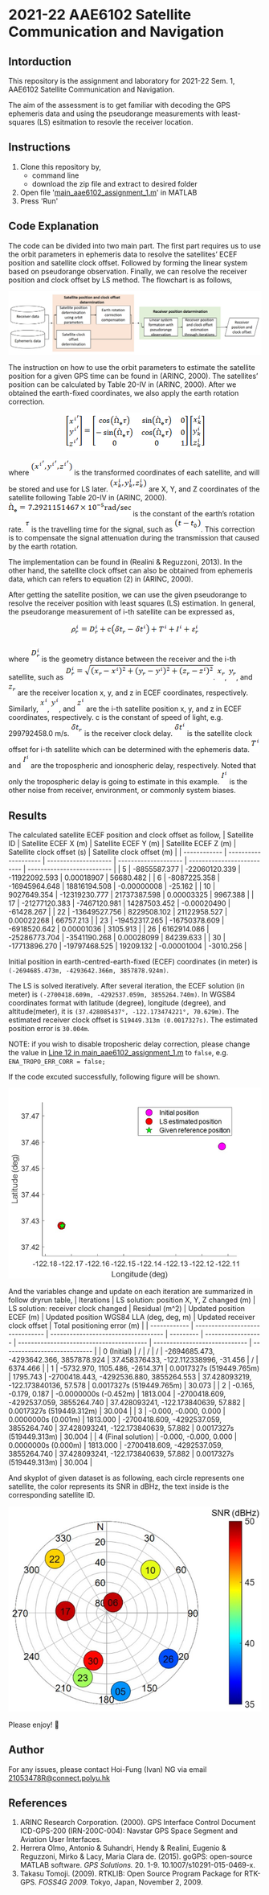 # 2021-22 AAE6102 Satellite Communication and Navigation
## Intorduction

This repository is the assignment and laboratory for 2021-22 Sem. 1, AAE6102 Satellite Communication and Navigation. 

The aim of the assessment is to get familiar with decoding the GPS ephemeris data and using the pseudorange measurements with least-squares (LS) esitmation to resovle the receiver location. 


## Instructions
1. Clone this repository by,
   - command line
   - download the zip file and extract to desired folder
2. Open file '[main_aae6102_assignment_1.m](main_aae6102_assignment_1.m)' in MATLAB
3. Press 'Run'


## Code Explanation
The code can be divided into two main part. The first part requires us to use the orbit parameters in ephemeris data to resolve the satellites’ ECEF position and satellite clock offset. Followed by forming the linear system based on pseudorange observation. Finally, we can resolve the receiver position and clock offset by LS method. The flowchart is as follows, 
<p align="center">
<img src="Img/Figure_1_Flowchart.jpg">
</p>

The instruction on how to use the orbit parameters to estimate the satellite position for a given GPS time can be found in (ARINC, 2000). The satellites’ position can be calculated by Table 20-IV in (ARINC, 2000). After we obtained the earth-fixed coordinates, we also apply the earth rotation correction.
<p align="center">
<img src="Img/eq_symbols/image002.png">
</p>
<p align="left">
where <img src="Img/eq_symbols/image003.png"> is the transformed coordinates of each satellite, and will be stored and use for LS later. <img src="Img/eq_symbols/image004.png"> are X, Y, and Z coordinates of the satellite following Table 20-IV in (ARINC, 2000). <img src="Img/eq_symbols/image006.png"> is the constant of the earth’s rotation rate. <img src="Img/eq_symbols/image007.png"> is the travelling time for the signal, such as <img src="Img/eq_symbols/image008.png">. This correction is to compensate the signal attenuation during the transmission that caused by the earth rotation.
</p>
<p align="left">
The implementation can be found in (Realini & Reguzzoni, 2013). In the other hand, the satellite clock offset can also be obtained from ephemeris data, which can refers to equation (2) in (ARINC, 2000). 
</p>
<p align="left">
After getting the satellite position, we can use the given pseudorange to resolve the receiver position with least squares (LS) estimation. In general, the pseudorange measurement of i-th satellite can be expressed as, 
</p>
<p align="center">
<img src="Img/eq_symbols/image010.png">
</p>
<p align="left">
where <img src="Img/eq_symbols/image011.png"> is the geometry distance between the receiver and the i-th satellite, such as <img src="Img/eq_symbols/image012.png">. <img src="Img/eq_symbols/image013.png">, <img src="Img/eq_symbols/image014.png">, and <img src="Img/eq_symbols/image015.png"> are the receiver location x, y, and z in ECEF coordinates, respectively. Similarly, <img src="Img/eq_symbols/image016.png">, <img src="Img/eq_symbols/image017.png">, and <img src="Img/eq_symbols/image018.png"> are the i-th satellite position x, y, and z in ECEF coordinates, respectively. c is the constant of speed of light, e.g. 299792458.0 m/s. <img src="Img/eq_symbols/image020.png"> is the receiver clock delay. <img src="Img/eq_symbols/image021.png"> is the satellite clock offset for i-th satellite which can be determined with the ephemeris data. <img src="Img/eq_symbols/image022.png"> and <img src="Img/eq_symbols/image023.png"> are the tropospheric and ionospheric delay, respectively. Noted that only the tropospheric delay is going to estimate in this example. <img src="Img/eq_symbols/image023.png"> is the other noise from receiver, environment, or commonly system biases. 
</p>


## Results
The calculated satellite ECEF position and clock offset as follow,
| Satellite ID | Satellite ECEF X (m) | Satellite ECEF Y (m) | Satellite ECEF Z (m) | Satellite clock offset (s) | Satellite clock offset (m) |
| ------------ | -------------------- | -------------------- | -------------------- | -------------------------- | -------------------------- |
| 5            | -8855587.377         | -22060120.339        | -11922092.593        |  0.00018907                | 56680.482                  |
| 6            | -8087225.358         | -16945964.648        |  18816194.508        | -0.00000008                | -25.162                    |
| 10           |  9027649.354         |	-12319230.777        |  21737387.598        |  0.00003325                | 9967.388                   |
| 17           | -21277120.383        |	-7467120.981         |  14287503.452        | -0.00020490                | -61428.267                 |
| 22           | -13649527.756        |	 8229508.102         |  21122958.527        |  0.00022268                | 66757.213                  |
| 23           | -19452317.265        | -16750378.609        | -6918520.642         |  0.00001036                | 3105.913                   |
| 26           |  6162914.086         | -25286773.704        | -3541190.268         |  0.00028099                | 84239.633                  |
| 30           | -17713896.270        | -19797468.525        |  19209.132           | -0.00001004                | -3010.256                  |


Initial position in earth-centred-earth-fixed (ECEF) coordinates (in meter) is `(-2694685.473m, -4293642.366m, 3857878.924m)`. 

The LS is solved iteratively. After several iteration, the ECEF solution (in meter) is `(-2700418.609m, -4292537.059m, 3855264.740m)`. In WGS84 coordinates format with latitude (degree), longitude (degree), and altitude(meter), it is `(37.428085437°, -122.173474221°, 70.629m)`. The estimated receiver clock offset is `519449.313m (0.0017327s)`. The estimated position error is `30.004m`.

NOTE: if you wish to disable troposheric delay correction, please change the value in [Line 12 in main_aae6102_assignment_1.m](main_aae6102_assignment_1.m#L12) to `false`, e.g. `ENA_TROPO_ERR_CORR = false;`

If the code excuted successfully, following figure will be shown.
<p align="center">
<img src="Img/Figure_2_Positioning-results.jpg">
</p>

And the variables change and update on each iteration are summarized in follow dryrun table,
| Iterations   | LS solution: position X, Y, Z changed (m)   | LS solution: receiver clock changed  | Residual (m^2)    | Updated position ECEF (m)     | Updated position WGS84 LLA (deg, deg, m)  | Updated receiver clock offset     | Total positioning error (m)   |
| ------------ |  -------------------------------   | -----------------------------------  | ---------   | ------------------    | ----------------------------------------  | -----------------------------     | ----------------------------  |
| 0 (Initial) | /                              | /                        | /        | -2694685.473, -4293642.366, 3857878.924 | 37.458376433, -122.112338996, -31.456 | /  | 6374.466 |
| 1           | -5732.970, 1105.486, -2614.371 | 0.0017327s (519449.765m) | 1795.743 | -2700418.443, -4292536.880, 3855264.553 | 37.428093219, -122.173840136, 57.578  | 0.0017327s (519449.765m) | 30.073 |
| 2           | -0.165, -0.179, 0.187 | -0.0000000s (-0.452m) | 1813.004 | -2700418.609, -4292537.059, 3855264.740 | 37.428093241, -122.173840639, 57.882  | 0.0017327s (519449.312m) | 30.004 |
| 3           | -0.000, -0.000, 0.000 | 0.0000000s (0.001m) | 1813.000 | -2700418.609, -4292537.059, 3855264.740 | 37.428093241, -122.173840639, 57.882  | 0.0017327s (519449.313m) | 30.004 |
| 4 (Final solution) | -0.000, -0.000, 0.000 | 0.0000000s (0.000m) | 1813.000 | -2700418.609, -4292537.059, 3855264.740 | 37.428093241, -122.173840639, 57.882  | 0.0017327s (519449.313m) | 30.004 |



And skyplot of given dataset is as following, each circle represents one satellite, the color represents its SNR in dBHz, the text inside is the corresponding satellite ID.
<p align="center">
<img src="Img/Figure_3_Skyplot.jpg">
</p>

Please enjoy! :tada:

## Author
For any issues, please contact Hoi-Fung (Ivan) NG via email <21053478R@connect.polyu.hk>

## References
1. ARINC Research Corporation. (2000). GPS Interface Control Document ICD-GPS-200 (IRN-200C-004): Navstar GPS Space Segment and Aviation User Interfaces.
2. Herrera Olmo, Antonio & Suhandri, Hendy & Realini, Eugenio & Reguzzoni, Mirko & Lacy, Maria Clara de. (2015). goGPS: open-source MATLAB software. *GPS Solutions.* 20. 1-9. 10.1007/s10291-015-0469-x. 
3. Takasu Tomoji. (2009). RTKLIB: Open Source Program Package for RTK-GPS. *FOSS4G 2009.* Tokyo, Japan, November 2, 2009.

